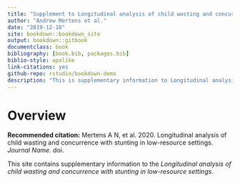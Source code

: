 ```yaml
--- 
title: "Supplement to Longitudinal analysis of child wasting and concurrence with stunting in low-resource settings"
author: "Andrew Mertens et al."
date: "2019-12-18"
site: bookdown::bookdown_site
output: bookdown::gitbook
documentclass: book
bibliography: [book.bib, packages.bib]
biblio-style: apalike
link-citations: yes
github-repo: rstudio/bookdown-demo
description: "This is supplementary information to Longitudinal analysis of child wasting and concurrence with stunting in low-resource settings"
---
```


# Overview

**Recommended citation:** Mertens A N, et al. 2020. Longitudinal analysis of child wasting and concurrence with stunting in low-resource settings. *Journal Name*. doi. 

This site contains supplementary information to the *Longitudinal analysis of child wasting and concurrence with stunting in low-resource settings*. 



